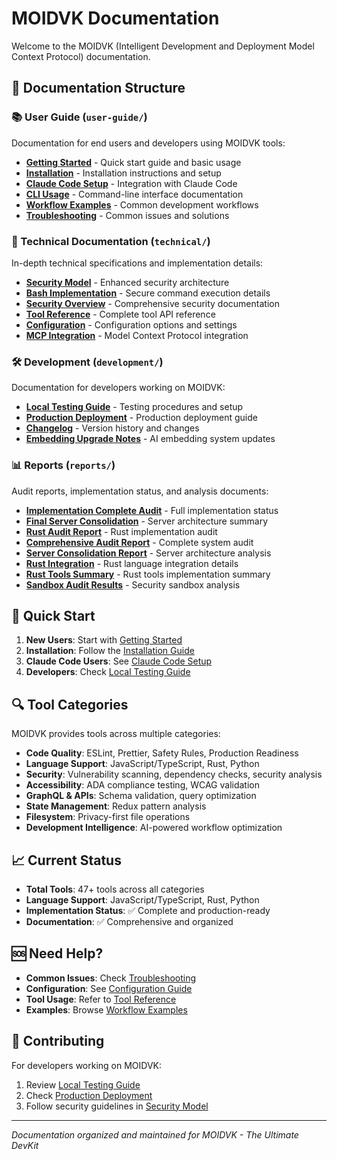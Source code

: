 # MOIDVK Documentation

Welcome to the MOIDVK (Intelligent Development and Deployment Model Context Protocol) documentation.

## 📁 Documentation Structure

### 📚 User Guide (`user-guide/`)
Documentation for end users and developers using MOIDVK tools:

- **[Getting Started](user-guide/getting-started.md)** - Quick start guide and basic usage
- **[Installation](user-guide/installation.md)** - Installation instructions and setup
- **[Claude Code Setup](user-guide/claude-code-setup.md)** - Integration with Claude Code
- **[CLI Usage](user-guide/cli-usage.md)** - Command-line interface documentation
- **[Workflow Examples](user-guide/workflow-examples.md)** - Common development workflows
- **[Troubleshooting](user-guide/troubleshooting.md)** - Common issues and solutions

### 🔧 Technical Documentation (`technical/`)
In-depth technical specifications and implementation details:

- **[Security Model](technical/enhanced-security-model.md)** - Enhanced security architecture
- **[Bash Implementation](technical/enhanced-bash-implementation.md)** - Secure command execution details
- **[Security Overview](technical/security.md)** - Comprehensive security documentation
- **[Tool Reference](technical/tool-reference.md)** - Complete tool API reference
- **[Configuration](technical/configuration.md)** - Configuration options and settings
- **[MCP Integration](technical/mcp-integration.md)** - Model Context Protocol integration

### 🛠️ Development (`development/`)
Documentation for developers working on MOIDVK:

- **[Local Testing Guide](development/local-testing-guide.md)** - Testing procedures and setup
- **[Production Deployment](development/production-deployment.md)** - Production deployment guide
- **[Changelog](development/changelog.md)** - Version history and changes
- **[Embedding Upgrade Notes](development/embedding-upgrade-notes.md)** - AI embedding system updates

### 📊 Reports (`reports/`)
Audit reports, implementation status, and analysis documents:

- **[Implementation Complete Audit](reports/IMPLEMENTATION_COMPLETE_AUDIT.md)** - Full implementation status
- **[Final Server Consolidation](reports/FINAL_SERVER_CONSOLIDATION.md)** - Server architecture summary
- **[Rust Audit Report](reports/RUST_AUDIT_REPORT.md)** - Rust implementation audit
- **[Comprehensive Audit Report](reports/COMPREHENSIVE_AUDIT_REPORT.md)** - Complete system audit
- **[Server Consolidation Report](reports/SERVER_CONSOLIDATION_REPORT.md)** - Server architecture analysis
- **[Rust Integration](reports/RUST_INTEGRATION.md)** - Rust language integration details
- **[Rust Tools Summary](reports/RUST_TOOLS_SUMMARY.md)** - Rust tools implementation summary
- **[Sandbox Audit Results](reports/sandbox-audit-results.md)** - Security sandbox analysis

## 🚀 Quick Start

1. **New Users**: Start with [Getting Started](user-guide/getting-started.md)
2. **Installation**: Follow the [Installation Guide](user-guide/installation.md)
3. **Claude Code Users**: See [Claude Code Setup](user-guide/claude-code-setup.md)
4. **Developers**: Check [Local Testing Guide](development/local-testing-guide.md)

## 🔍 Tool Categories

MOIDVK provides tools across multiple categories:

- **Code Quality**: ESLint, Prettier, Safety Rules, Production Readiness
- **Language Support**: JavaScript/TypeScript, Rust, Python
- **Security**: Vulnerability scanning, dependency checks, security analysis
- **Accessibility**: ADA compliance testing, WCAG validation
- **GraphQL & APIs**: Schema validation, query optimization
- **State Management**: Redux pattern analysis
- **Filesystem**: Privacy-first file operations
- **Development Intelligence**: AI-powered workflow optimization

## 📈 Current Status

- **Total Tools**: 47+ tools across all categories
- **Language Support**: JavaScript/TypeScript, Rust, Python
- **Implementation Status**: ✅ Complete and production-ready
- **Documentation**: ✅ Comprehensive and organized

## 🆘 Need Help?

- **Common Issues**: Check [Troubleshooting](user-guide/troubleshooting.md)
- **Configuration**: See [Configuration Guide](technical/configuration.md)
- **Tool Usage**: Refer to [Tool Reference](technical/tool-reference.md)
- **Examples**: Browse [Workflow Examples](user-guide/workflow-examples.md)

## 📝 Contributing

For developers working on MOIDVK:
1. Review [Local Testing Guide](development/local-testing-guide.md)
2. Check [Production Deployment](development/production-deployment.md)
3. Follow security guidelines in [Security Model](technical/enhanced-security-model.md)

---

*Documentation organized and maintained for MOIDVK - The Ultimate DevKit*